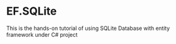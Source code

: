 # EF.SQLite
This is the hands-on tutorial of using SQLite Database with entity framework under C# project
